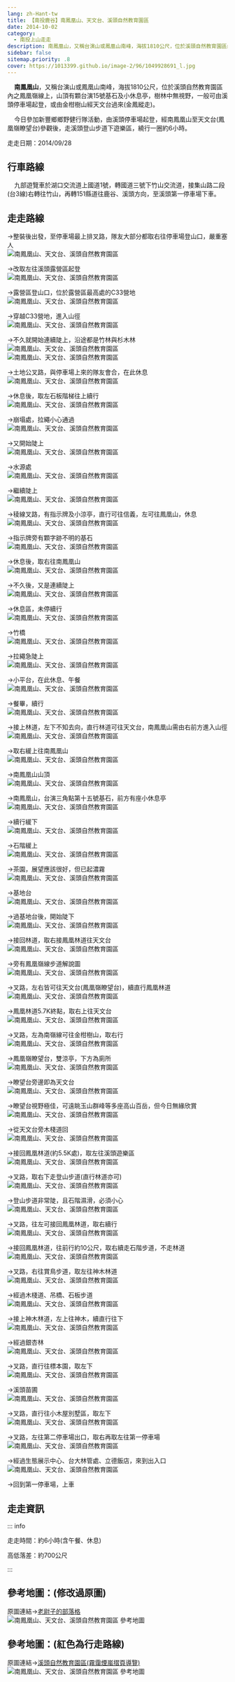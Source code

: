 ```yaml
---
lang: zh-Hant-tw
title: 【南投鹿谷】南鳳凰山、天文台、溪頭自然教育園區
date: 2014-10-02
category: 
  - 南投上山走走
description: 南鳳凰山，又稱台演山或鳳凰山南峰，海拔1810公尺，位於溪頭自然教育園區內之鳳凰嶺線上，山頂有顆台演15號基石及小休息亭，樹林中無視野，一般可由溪頭停車場起登，或由金柑樹山經天文台過來(金鳳縱走)。
sidebar: false
sitemap.priority: .8
cover: https://1013399.github.io/image-2/96/1049928691_l.jpg
---
```


    **南鳳凰山**，又稱台演山或鳳凰山南峰，海拔1810公尺，位於溪頭自然教育園區內之鳳凰嶺線上，山頂有顆台演15號基石及小休息亭，樹林中無視野，一般可由溪頭停車場起登，或由金柑樹山經天文台過來(金鳳縱走)。  

    今日參加新豐鄉鄉野健行隊活動，由溪頭停車場起登，經南鳳凰山至天文台(鳳凰嶺瞭望台)參觀後，走溪頭登山步道下遊樂區，繞行一圈約6小時。

<!-- more -->

走走日期：2014/09/28

## 行車路線
    九部遊覽車於湖口交流道上國道1號，轉國道三號下竹山交流道，接集山路二段(台3線)右轉往竹山，再轉151縣道往鹿谷、溪頭方向，至溪頭第一停車場下車。

## 走走路線 
→整裝後出發，至停車場最上排叉路，隊友大部分都取右往停車場登山口，嚴重塞人  
![南鳳凰山、天文台、溪頭自然教育園區](https://1013399.github.io/image-2/96/1049930866_l.jpg)

→改取左往溪頭露營區起登  
![南鳳凰山、天文台、溪頭自然教育園區](https://1013399.github.io/image-2/96/1049929778_l.jpg)

→露營區登山口，位於露營區最高處的C33營地  
![南鳳凰山、天文台、溪頭自然教育園區](https://1013399.github.io/image-2/96/1049929882_l.jpg)

→穿越C33營地，進入山徑  
![南鳳凰山、天文台、溪頭自然教育園區](https://1013399.github.io/image-2/96/1049929780_l.jpg)

→不久就開始連續陡上，沿途都是竹林與杉木林  
![南鳳凰山、天文台、溪頭自然教育園區](https://1013399.github.io/image-2/96/1049926538_l.jpg)  
![南鳳凰山、天文台、溪頭自然教育園區](https://1013399.github.io/image-2/96/1049932157_l.jpg)

→土地公叉路，與停車場上來的隊友會合，在此休息  
![南鳳凰山、天文台、溪頭自然教育園區](https://1013399.github.io/image-2/96/1049930359_l.jpg)

→休息後，取左石板階梯往上續行  
![南鳳凰山、天文台、溪頭自然教育園區](https://1013399.github.io/image-2/96/1049931158_l.jpg)

→崩塌處，拉繩小心通過  
![南鳳凰山、天文台、溪頭自然教育園區](https://1013399.github.io/image-2/96/1049931559_l.jpg)

→又開始陡上  
![南鳳凰山、天文台、溪頭自然教育園區](https://1013399.github.io/image-2/96/1049931959_l.jpg)

→水源處  
![南鳳凰山、天文台、溪頭自然教育園區](https://1013399.github.io/image-2/96/1049931465_l.jpg)

→繼續陡上  
![南鳳凰山、天文台、溪頭自然教育園區](https://1013399.github.io/image-2/96/1049932660_l.jpg)

→稜線叉路，有指示牌及小涼亭，直行可往信義，左可往鳳凰山，休息  
![南鳳凰山、天文台、溪頭自然教育園區](https://1013399.github.io/image-2/96/1049932258_l.jpg)

→指示牌旁有顆字跡不明的基石  
![南鳳凰山、天文台、溪頭自然教育園區](https://1013399.github.io/image-2/96/1049931563_l.jpg)

→休息後，取右往南鳳凰山  
![南鳳凰山、天文台、溪頭自然教育園區](https://1013399.github.io/image-2/96/1049931163_l.jpg)

→不久後，又是連續陡上  
![南鳳凰山、天文台、溪頭自然教育園區](https://1013399.github.io/image-2/96/1049930776_l.jpg)

→休息區，未停續行  
![南鳳凰山、天文台、溪頭自然教育園區](https://1013399.github.io/image-2/96/1049932164_l.jpg)

→竹橋  
![南鳳凰山、天文台、溪頭自然教育園區](https://1013399.github.io/image-2/96/1049931061_l.jpg)

→拉繩急陡上  
![南鳳凰山、天文台、溪頭自然教育園區](https://1013399.github.io/image-2/96/1049931964_l.jpg)

→小平台，在此休息、午餐  
![南鳳凰山、天文台、溪頭自然教育園區](https://1013399.github.io/image-2/96/1049932563_l.jpg)

→餐畢，續行  
![南鳳凰山、天文台、溪頭自然教育園區](https://1013399.github.io/image-2/96/1049932664_l.jpg)

→接上林道，左下不知去向，直行林道可往天文台，南鳳凰山需由右前方進入山徑  
![南鳳凰山、天文台、溪頭自然教育園區](https://1013399.github.io/image-2/96/1049929698_l.jpg)

→取右緩上往南鳳凰山  
![南鳳凰山、天文台、溪頭自然教育園區](https://1013399.github.io/image-2/96/1049931065_l.jpg)

→南鳳凰山山頂  
![南鳳凰山、天文台、溪頭自然教育園區](https://1013399.github.io/image-2/96/1049926412_l.jpg)

→南鳳凰山，台演三角點第十五號基石，前方有座小休息亭  
![南鳳凰山、天文台、溪頭自然教育園區](https://1013399.github.io/image-2/96/1049929699_l.jpg)

→續行緩下  
![南鳳凰山、天文台、溪頭自然教育園區](https://1013399.github.io/image-2/96/1049930962_l.jpg)

→石階緩上  
![南鳳凰山、天文台、溪頭自然教育園區](https://1013399.github.io/image-2/96/1049931066_l.jpg)

→茶園，展望應該很好，但已起濃霧  
![南鳳凰山、天文台、溪頭自然教育園區](https://1013399.github.io/image-2/96/1049932665_l.jpg)

→基地台  
![南鳳凰山、天文台、溪頭自然教育園區](https://1013399.github.io/image-2/96/1049931667_l.jpg)

→過基地台後，開始陡下  
![南鳳凰山、天文台、溪頭自然教育園區](https://1013399.github.io/image-2/96/1049931569_l.jpg)

→接回林道，取右接鳳凰林道往天文台  
![南鳳凰山、天文台、溪頭自然教育園區](https://1013399.github.io/image-2/96/1049928688_l.jpg)

→旁有鳳凰嶺線步道解說圖  
![南鳳凰山、天文台、溪頭自然教育園區](https://1013399.github.io/image-2/96/1049931570_l.jpg)

→叉路，左右皆可往天文台(鳳凰嶺瞭望台)，續直行鳳凰林道  
![南鳳凰山、天文台、溪頭自然教育園區](https://1013399.github.io/image-2/96/1049931571_l.jpg)

→鳳凰林道5.7K終點，取右上往天文台  
![南鳳凰山、天文台、溪頭自然教育園區](https://1013399.github.io/image-2/96/1049930966_l.jpg)

→叉路，左為南嶺線可往金柑樹山，取右行  
![南鳳凰山、天文台、溪頭自然教育園區](https://1013399.github.io/image-2/96/1049929170_l.jpg)

→鳳凰嶺瞭望台，雙涼亭，下方為廁所  
![南鳳凰山、天文台、溪頭自然教育園區](https://1013399.github.io/image-2/96/1049931967_l.jpg)

→瞭望台旁邊即為天文台  
![南鳳凰山、天文台、溪頭自然教育園區](https://1013399.github.io/image-2/96/1049932957_l.jpg)

→瞭望台視野極佳，可遠眺玉山群峰等多座高山百岳，但今日無緣欣賞  
![南鳳凰山、天文台、溪頭自然教育園區](https://1013399.github.io/image-2/96/1049929172_l.jpg)

→從天文台旁木棧道回  
![南鳳凰山、天文台、溪頭自然教育園區](https://1013399.github.io/image-2/96/1049932263_l.jpg)

→接回鳳凰林道(約5.5K處)，取左往溪頭遊樂區  
![南鳳凰山、天文台、溪頭自然教育園區](https://1013399.github.io/image-2/96/1049930780_l.jpg)

→叉路，取右下走登山步道(直行林道亦可)  
![南鳳凰山、天文台、溪頭自然教育園區](https://1013399.github.io/image-2/96/1049932062_l.jpg)

→登山步道非常陡，且石階濕滑，必須小心  
![南鳳凰山、天文台、溪頭自然教育園區](https://1013399.github.io/image-2/96/1049931573_l.jpg)

→叉路，往左可接回鳳凰林道，取右續行  
![南鳳凰山、天文台、溪頭自然教育園區](https://1013399.github.io/image-2/96/1049932670_l.jpg)

→接回鳳凰林道，往前行約10公尺，取右續走石階步道，不走林道  
![南鳳凰山、天文台、溪頭自然教育園區](https://1013399.github.io/image-2/96/1049932063_l.jpg)

→叉路，右往賞鳥步道，取左往神木林道  
![南鳳凰山、天文台、溪頭自然教育園區](https://1013399.github.io/image-2/96/1049928690_l.jpg)

→經過木棧道、吊橋、石板步道  
![南鳳凰山、天文台、溪頭自然教育園區](https://1013399.github.io/image-2/96/1049928691_l.jpg)

→接上神木林道，左上往神木，續直行往下  
![南鳳凰山、天文台、溪頭自然教育園區](https://1013399.github.io/image-2/96/1049927021_l.jpg)

→經過銀杏林  
![南鳳凰山、天文台、溪頭自然教育園區](https://1013399.github.io/image-2/96/1049927960_l.jpg)

→叉路，直行往標本園，取左下  
![南鳳凰山、天文台、溪頭自然教育園區](https://1013399.github.io/image-2/96/1049925624_l.jpg)

→溪頭苗圃  
![南鳳凰山、天文台、溪頭自然教育園區](https://1013399.github.io/image-2/96/1049928697_l.jpg)

→叉路，直行往小木屋別墅區，取左下  
![南鳳凰山、天文台、溪頭自然教育園區](https://1013399.github.io/image-2/96/1049930870_l.jpg)

→叉路，左往第二停車場出口，取右再取左往第一停車場  
![南鳳凰山、天文台、溪頭自然教育園區](https://1013399.github.io/image-2/96/1049928207_l.jpg)

→經過生態展示中心、台大林管處、立德飯店，來到出入口  
![南鳳凰山、天文台、溪頭自然教育園區](https://1013399.github.io/image-2/96/1049933764_l.jpg)

→回到第一停車場，上車

## 走走資訊

::: info

走走時間：約6小時(含午餐、休息)

高低落差：約700公尺

:::

## 參考地圖：(修改過原圖)  
原圖連結→[老尉子的部落格](http://blog.xuite.net/laoweiz/blog/22866750)  
![南鳳凰山、天文台、溪頭自然教育園區 參考地圖](https://1013399.github.io/image-2/96/1049933664_l.jpg)

## 參考地圖：(紅色為行走路線)  
原圖連結→[溪頭自然教育園區(霧靄煙嵐摺頁導覽)](http://www.exfo.ntu.edu.tw/sitou/cht/15download/#03)  
![南鳳凰山、天文台、溪頭自然教育園區 參考地圖](https://1013399.github.io/image-2/96/1049933460_l.jpg)